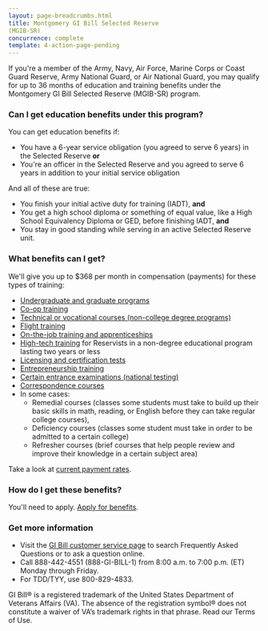 ```yaml
---
layout: page-breadcrumbs.html
title: Montgomery GI Bill Selected Reserve 
(MGIB-SR)
concurrence: complete
template: 4-action-page-pending
---
```


If you're a member of the Army, Navy, Air Force, Marine Corps or Coast Guard Reserve, Army National Guard, or Air National Guard, you may qualify for up to 36 months of education and training benefits under the Montgomery GI Bill Selected Reserve (MGIB-SR) program.

<div class="call-out usa-content" markdown="1">

### Can I get education benefits under this program?
You can get education benefits if:
- You have a 6-year service obligation (you agreed to serve 6 years) in the Selected Reserve **or**
- You're an officer in the Selected Reserve and you agreed to serve 6 years in addition to your initial service obligation

And all of these are true:
- You finish your initial active duty for training (IADT), **and**
- You get a high school diploma or something of equal value, like a High School Equivalency Diploma or GED, before finishing IADT, **and**
- You stay in good standing while serving in an active Selected Reserve unit.
</div>

### What benefits can I get? 

We'll give you up to $368 per month in compensation (payments) for these types of training:

- [Undergraduate and graduate programs](/education/gi-bill/higher-learning/)
- [Co-op training](/education/work-learn/co-op-training/)
- [Technical or vocational courses (non-college degree programs)](/education/work-learn/non-college-degree-program/)
- [Flight training](/education/advanced-training-and-certifications/flight-training/)
- [On-the-job training and apprenticeships](/education/work-learn/job-and-apprenticeship/)
- [High-tech training](/education/work-learn/non-traditional/accelerated-payments/) for Reservists in a non-degree educational program lasting two years or less
- [Licensing and certification tests](/education/advanced-training-and-certifications/licensing-certification/)
- [Entrepreneurship training](/education/advanced-training-and-certifications/entrepreneurship-training/)
- [Certain entrance examinations (national testing)](/education/advanced-training-and-certifications/national-testing-program/)
- [Correspondence courses](/education/work-learn/non-traditional/correspondence-training/)
- In some cases:
  - Remedial courses (classes some students must take to build up their basic skills in math, reading, or English before they can take regular college courses),
  - Deficiency courses (classes some student must take in order to be admitted to a certain college)
  - Refresher courses (brief courses that help people review and improve their knowledge in a certain subject area)


Take a look at [current payment rates](http://www.benefits.va.gov/gibill/resources/benefits_resources/rate_tables.asp#ch1606).

### How do I get these benefits? 

You'll need to apply. [Apply for benefits](/education/apply-for-education-benefits/).

### Get more information
- Visit the [GI Bill customer service page](http://gibill.custhelp.com/) to search Frequently Asked Questions or to ask a question online.
- Call <span class="tel">888-442-4551</span> (888-GI-BILL-1) from 8:00 a.m. to 7:00 p.m. (ET) Monday through Friday.
- For TDD/TYY, use <span class="tel">800-829-4833</span>.

GI Bill&reg; is a registered trademark of the United States Department of Veterans Affairs (VA). The absence of the registration symbol&reg; does not constitute a waiver of VA’s trademark rights in that phrase. Read our Terms of Use.
